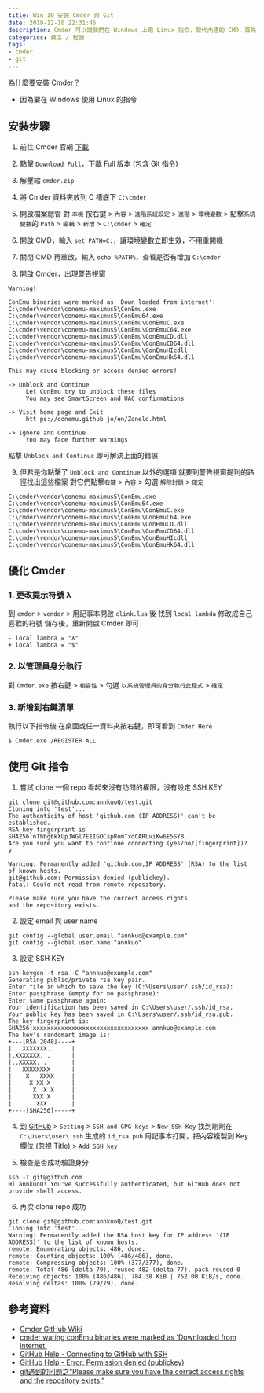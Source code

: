 ```yaml
---
title: Win 10 安裝 Cmder 與 Git
date: 2019-12-10 22:31:46
description: Cmder 可以讓我們在 Windows 上跑 Linux 指令，取代內建的 CMD，首先到官網下載，點擊 Download Full，解壓縮 cmder.zip，然後將 Cmder 資料夾放到 C 槽底下 ...
categories: 資工 / 程設
tags:
- cmder
- git
---
```


為什麼要安裝 Cmder？

- 因為要在 Windows 使用 Linux 的指令

<!-- more -->

## 安裝步驟

1. 前往 Cmder 官網 [下載](https://cmder.net/)

2. 點擊 `Download Full`，下載 Full 版本 (包含 Git 指令)

3. 解壓縮 `cmder.zip`

4. 將 Cmder 資料夾放到 C 槽底下 `C:\cmder`

5. 開啟檔案總管
對 `本機` 按右鍵 > `內容` > `進階系統設定` > `進階` > `環境變數` >
點擊`系統變數`的 `Path` > `編輯` > `新增` > `C:\cmder` > `確定`

6. 開啟 CMD，輸入 `set PATH=C:`，讓環境變數立即生效，不用重開機

7. 關閉 CMD 再重啟，輸入 `echo %PATH%`，查看是否有增加 `C:\cmder`

8. 開啟 Cmder，出現警告視窗

  ```
  Warning!
  
  ConEmu binaries were marked as 'Down loaded from internet':
  C:\cmder\vendor\conemu-maximus5\ConEmu.exe
  C:\cmder\vendor\conemu-maximus5\ConEmu64.exe
  C:\cmder\vendor\conemu-maximus5\ConEmu\ConEmuC.exe
  C:\cmder\vendor\conemu-maximus5\ConEmu\ConEmuC64.exe
  C:\cmder\vendor\conemu-maximus5\ConEmu\ConEmuCD.dll
  C:\cmder\vendor\conemu-maximus5\ConEmu\ConEmuCD64.dll
  C:\cmder\vendor\conemu-maximus5\ConEmu\ConEmuHIcdll
  C:\cmder\vendor\conemu-maximus5\ConEmu\ConEmuHk64.dll
  
  This may cause blocking or access denied errors!
  
  -> Unblock and Continue
       Let ConEmu try to unblock these files
       You may see SmartScreen and UAC confirmations
  
  -> Visit home page and Exit
       htt ps://conemu.github jo/en/Zoneld.html
  
  -> Ignore and Continue
       You may face further warnings
  ```
  
  點擊 `Unblock and Continue` 即可解決上面的錯誤


  9. 但若是你點擊了 `Unblock and Continue` 以外的選項
  就要到警告視窗提到的路徑找出這些檔案
  對它們點擊`右鍵` > `內容` > 勾選 `解除封鎖` > `確定`

```
C:\cmder\vendor\conemu-maximus5\ConEmu.exe
C:\cmder\vendor\conemu-maximus5\ConEmu64.exe
C:\cmder\vendor\conemu-maximus5\ConEmu\ConEmuC.exe
C:\cmder\vendor\conemu-maximus5\ConEmu\ConEmuC64.exe
C:\cmder\vendor\conemu-maximus5\ConEmu\ConEmuCD.dll
C:\cmder\vendor\conemu-maximus5\ConEmu\ConEmuCD64.dll
C:\cmder\vendor\conemu-maximus5\ConEmu\ConEmuHIcdll
C:\cmder\vendor\conemu-maximus5\ConEmu\ConEmuHk64.dll
```

## 優化 Cmder
### 1. 更改提示符號 λ
到 `cmder` > `vendor` > 用記事本開啟 `clink.lua` 後
找到 `local lambda` 修改成自己喜歡的符號
儲存後，重新開啟 Cmder 即可
```
- local lambda = "λ"
+ local lambda = "$"
```
### 2. 以管理員身分執行
對 `Cmder.exe` 按右鍵 > `相容性` > 勾選 `以系統管理員的身分執行此程式` > `確定`
### 3. 新增到右鍵清單
執行以下指令後
在桌面或任一資料夾按右鍵，即可看到 `Cmder Here`
```
$ Cmder.exe /REGISTER ALL
```

## 使用 Git 指令
1. 嘗試 clone 一個 repo
看起來沒有訪問的權限，沒有設定 SSH KEY
```
git clone git@github.com:annkuoQ/test.git
Cloning into 'test'...
The authenticity of host 'github.com (IP ADDRESS)' can't be established.
RSA key fingerprint is SHA256:nThbg6kXUpJWGl7E1IGOCspRomTxdCARLviKw6E5SY8.
Are you sure you want to continue connecting (yes/no/[fingerprint])?
y

Warning: Permanently added 'github.com,IP ADDRESS' (RSA) to the list of known hosts.
git@github.com: Permission denied (publickey).
fatal: Could not read from remote repository.

Please make sure you have the correct access rights
and the repository exists.
```

2. 設定 email 與 user name
```
git config --global user.email "annkuo@example.com"
git config --global user.name "annkuo"
```

3. 設定 SSH KEY
```
ssh-keygen -t rsa -C "annkuo@example.com"
Generating public/private rsa key pair.
Enter file in which to save the key (C:\Users\user/.ssh/id_rsa):
Enter passphrase (empty for no passphrase):
Enter same passphrase again:
Your identification has been saved in C:\Users\user/.ssh/id_rsa.
Your public key has been saved in C:\Users\user/.ssh/id_rsa.pub.
The key fingerprint is:
SHA256:xxxxxxxxxxxxxxxxxxxxxxxxxxxxxxxxx annkuo@example.com
The key's randomart image is:
+---[RSA 2048]----+
|.  XXXXXXX..     |
|.XXXXXXX. .      |
|..XXXXX. .       |
|   XXXXXXXX      |
|    X   XXXX     |
|     X XX X      |
|      X  X X     |
|      XXX X      |
|       XXX       |
+----[SHA256]-----+
```
4. 到 [GitHub](https://github.com/) > `Setting` > `SSH and GPG keys` > `New SSH Key`
找到剛剛在 `C:\Users\user\.ssh` 生成的 `id_rsa.pub`
用記事本打開，把內容複製到 Key 欄位 (忽視 Title) > `Add SSH key`

5. 檢查是否成功驗證身分
```
ssh -T git@github.com
Hi annkuoQ! You've successfully authenticated, but GitHub does not provide shell access.
```
6. 再次 clone repo 成功
```
git clone git@github.com:annkuoQ/test.git
Cloning into 'test'...
Warning: Permanently added the RSA host key for IP address '(IP ADDRESS)' to the list of known hosts.
remote: Enumerating objects: 486, done.
remote: Counting objects: 100% (486/486), done.
remote: Compressing objects: 100% (377/377), done.
remote: Total 486 (delta 79), reused 482 (delta 77), pack-reused 0
Receiving objects: 100% (486/486), 784.38 KiB | 752.00 KiB/s, done.
Resolving deltas: 100% (79/79), done.
```

## 參考資料
- [Cmder GitHub Wiki](https://github.com/cmderdev/cmder/wiki)
- [cmder waring conEmu binaries were marked as 'Downloaded from internet'](https://www.jianshu.com/p/d19791b7e121)
- [GitHub Help - Connecting to GitHub with SSH](https://help.github.com/en/github/authenticating-to-github/connecting-to-github-with-ssh)
- [GitHub Help - Error: Permission denied (publickey)](https://help.github.com/en/github/authenticating-to-github/error-permission-denied-publickey)
- [git遇到的问题之“Please make sure you have the correct access rights and the repository exists.”](https://www.jianshu.com/p/21f4f47689b0)